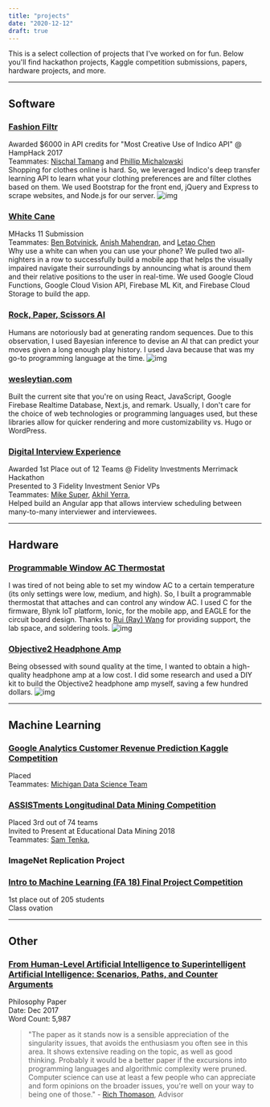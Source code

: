 ```yaml
--- 
title: "projects"
date: "2020-12-12"
draft: true
---
```


This is a select collection of projects that I've worked on for fun. Below you'll find hackathon projects, Kaggle competition submissions, papers, hardware projects, and more.

---
## Software

### [Fashion Filtr](https://devpost.com/software/fashion-filtr)

Awarded $6000 in API credits for "Most Creative Use of Indico API" @ HampHack 2017  
Teammates: [Nischal Tamang](https://www.linkedin.com/in/nischal-tamang/) and [Phillip Michalowski](https://www.linkedin.com/in/phillip-michalowski/)  
Shopping for clothes online is hard. So, we leveraged Indico's deep transfer learning API to learn what your clothing preferences are and filter clothes based on them. We used Bootstrap for the front end, jQuery and Express to scrape websites, and Node.js for our server.
![img](/projects/fashion-filtr-homepage.png)

### [White Cane](https://devpost.com/software/unblind)
MHacks 11 Submission  
Teammates: [Ben Botvinick](https://benbotvinick.com/), [Anish Mahendran](https://www.linkedin.com/in/anish-mahendran-88432a149/), and [Letao Chen](https://lokto.me/#/)  
Why use a white can when you can use your phone? We pulled two all-nighters in a row to successfully build a mobile app that helps the visually impaired navigate their surroundings by announcing what is around them and their relative positions to the user in real-time. We used Google Cloud Functions, Google Cloud Vision API, Firebase ML Kit, and Firebase Cloud Storage to build the app.

### [Rock, Paper, Scissors AI](https://github.com/wesleytian/roshambo-god)
Humans are notoriously bad at generating random sequences. Due to this observation, I used Bayesian inference to devise an AI that can predict your moves given a long enough play history. I used Java because that was my go-to programming language at the time.
![img](/projects/bayes.png)

### [wesleytian.com](/)  
Built the current site that you're on using React, JavaScript, Google Firebase Realtime Database, Next.js, and remark. Usually, I don't care for the choice of web technologies or programming languages used, but these libraries allow for quicker rendering and more customizability vs. Hugo or WordPress.

### [Digital Interview Experience]()
Awarded 1st Place out of 12 Teams @ Fidelity Investments Merrimack Hackathon  
Presented to 3 Fidelity Investment Senior VPs  
Teammates: [Mike Super](https://www.linkedin.com/in/mikesuper/), [Akhil Yerra](https://www.linkedin.com/in/akhil-yerra/),  
Helped build an Angular app that allows interview scheduling between many-to-many interviewer and interviewees. 

---
## Hardware

### [Programmable Window AC Thermostat](/posts/ac_hack)
I was tired of not being able to set my window AC to a certain temperature (its only settings were low, medium, and high). So, I built a programmable thermostat that attaches and can control any window AC. I used C for the firmware, Blynk IoT platform, Ionic, for the mobile app, and EAGLE for the circuit board design. Thanks to [Rui (Ray) Wang](https://people.cs.umass.edu/~ruiwang/) for providing support, the lab space, and soldering tools.
![img](/posts/remote-thermostat-v1.0.jpeg)


### [Objective2 Headphone Amp](/posts/amp)
Being obsessed with sound quality at the time, I wanted to obtain a high-quality headphone amp at a low cost. I did some research and used a DIY kit to build the Objective2 headphone amp myself, saving a few hundred dollars.
![img](/posts/finished-o2-headphone-amp.jpg)

---
## Machine Learning

### [Google Analytics Customer Revenue Prediction Kaggle Competition]()
Placed  
Teammates: [Michigan Data Science Team](http://mdst.club/)

 
### [ASSISTments Longitudinal Data Mining Competition](https://sites.google.com/view/assistmentsdatamining/home?authuser=0)
Placed 3rd out of 74 teams  
Invited to Present at Educational Data Mining 2018  
Teammates: [Sam Tenka](https://bohrium.github.io/),  


### ImageNet Replication Project

### [Intro to Machine Learning (FA 18) Final Project Competition]()
1st place out of 205 students  
Class ovation  


---
## Other

### [From Human-Level Artificial Intelligence to Superintelligent Artificial Intelligence:​ Scenarios,​ Paths,​ and Counter Arguments](/projects/ai-paper.pdf)
Philosophy Paper  
Date: Dec 2017  
Word Count: 5,987  
>	"The paper as it stands now is a sensible appreciation of the
	singularity issues, that avoids the enthusiasm you often see in this
	area.  It shows extensive reading on the topic, as well as good
	thinking.  Probably it would be a  better paper if the excursions into programming languages and algorithmic complexity were pruned.    
	Computer science can use at least a few people who can
	appreciate and form opinions on the broader issues, you're well on
	your way to being one of those." - [Rich Thomason](https://web.eecs.umich.edu/~rthomaso/), Advisor